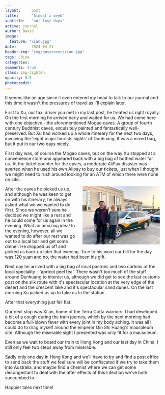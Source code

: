 ```yaml
---
layout:     post
title:      "Almost a week"
subtitle:   "our lost days"
active: journal
author: David
image:
  feature: "xian.jpg"
date:       2024-04-21
header-img: "img/postcover/xian.jpg"
tags: China
categories: 
comments: true
class: img-lighten 
opacity: 0.5
photocredit:
---
```


It seems like an age since it even entered my head to talk to our journal and this time it wasn't the pressures of travel as I'll explain later.

First to Xu, our taxi driver you met in my last post, he treated us right royally. On the first morning he arrived early and waited for us. We had come here with one objective - the aforementioned Mogao caves. A group of fourth century Buddhist caves, exquisitely painted and fantastically well-preserved. But Xu had worked up a whole itinerary for the next two days, involving the 'eight major tourists sights' of Dunhuang. It was a mixed bag, but it put in our two days nicely.

First day was, of course the Mogao caves, but on the way Xu stopped at a convenience store and appeared back with a big bag of bottled water for us. At the ticket counter for the caves, a moderate AliPay disaster was averted when he used his own Alipay to buy our tickets, just when I thought we might need to rush around looking for an ATM of which there were none on site.

<style>
img {
  float: right;
  margin: 0px 0px 15px 20px;
  width: 50%
}
</style> 
<img src="/img/postbody/xu.jpg">
After the caves he picked us up, and although he was keen to get on with his itinerary, he always asked what we we wanted to do first. Since we weren't sure he decided we might like a rest and he could come for us again in the evening. What an amazing idea! In the evening, however, all we wanted to do after our rest was go out to a local bar and get some dinner. He dropped us off and picked us back up later that evening. True to his word our bill for the day was 120 yuan and no, the water had been his gift. 

Next day he arrived with a big bag of local pastries and two cartons of the local speciality - 'apricot peel tea'. There wasn't too much of the stuff around Dunhuang to interest us, although we did get to see the last customs post on the silk route with it's spectacular location at the very edge of the desert and the crescent lake and it's spectacular sand dunes. On the last morning Xu picked us up to take us to the station. 

After that everything just fell flat.

Our next stop was Xi'an, home of the Terra Cotta warriors. I had developed a bit of a cough during the train journey, which by the next morning had become a full-blown fever with every joint in my body aching. It was all I could do to drag myself around the emperor Qin Shi Huang's mausoleum site. Although the miserable sight I presented was only fit for a mausoleum. 

Even as we wait to board our train to Hong Kong and our last day in China, I still only feel two steps away from miserable.

Sadly only one day in Hong Kong and we'll have to try and find a post office to send back the stuff we feel sure will be confiscated if we try to take them into Australia, and maybe find a chemist where we can get some decongestant to deal with the after effects of this infection we've both succumbed to.

Happier tales next time!










